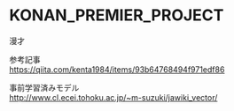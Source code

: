 # KONAN_PREMIER_PROJECT
漫才  

参考記事  
https://qiita.com/kenta1984/items/93b64768494f971edf86

事前学習済みモデル  
http://www.cl.ecei.tohoku.ac.jp/~m-suzuki/jawiki_vector/
